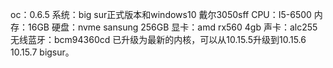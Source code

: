 
oc：0.6.5
系统：big sur正式版本和windows10
戴尔3050sff
CPU：I5-6500
内存：16GB
硬盘：nvme sansung 256GB
显卡：amd rx560 4gb
声卡：alc255
无线蓝牙：bcm94360cd
已升级为最新的内核，可以从10.15.5升级到10.15.6 10.15.7 bigsur。
